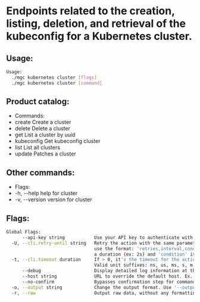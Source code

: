 # Endpoints related to the creation, listing, deletion, and retrieval of the kubeconfig for a Kubernetes cluster.

## Usage:
```bash
Usage:
  ./mgc kubernetes cluster [flags]
  ./mgc kubernetes cluster [command]
```

## Product catalog:
- Commands:
- create      Create a cluster
- delete      Delete a cluster
- get         List a cluster by uuid
- kubeconfig  Get kubeconfig cluster
- list        List all clusters
- update      Patches a cluster

## Other commands:
- Flags:
- -h, --help      help for cluster
- -v, --version   version for cluster

## Flags:
```bash
Global Flags:
      --api-key string           Use your API key to authenticate with the API
  -U, --cli.retry-until string   Retry the action with the same parameters until the given condition is met. The flag parameters
                                 use the format: 'retries,interval,condition', where 'retries' is a positive integer, 'interval' is
                                 a duration (ex: 2s) and 'condition' is a 'engine=value' pair such as "jsonpath=expression"
  -t, --cli.timeout duration     If > 0, it's the timeout for the action execution. It's specified as numbers and unit suffix.
                                 Valid unit suffixes: ns, us, ms, s, m and h. Examples: 300ms, 1m30s
      --debug                    Display detailed log information at the debug level
      --host string              URL to override the default host. Ex. https://api.magalu.com.br or http://localhost/v1/route
      --no-confirm               Bypasses confirmation step for commands that ask a confirmation from the user
  -o, --output string            Change the output format. Use '--output=help' to know more details.
  -r, --raw                      Output raw data, without any formatting or coloring
```

